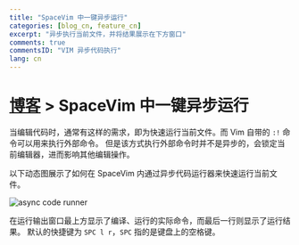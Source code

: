 ```yaml
---
title: "SpaceVim 中一键异步运行"
categories: [blog_cn, feature_cn]
excerpt: "异步执行当前文件，并将结果展示在下方窗口"
comments: true
commentsID: "VIM 异步代码执行"
lang: cn
---
```


# [博客](../cn/blogs/) > SpaceVim 中一键异步运行


当编辑代码时，通常有这样的需求，即为快速运行当前文件。而 Vim 自带的 `:!` 命令可以用来执行外部命令。
但是该方式执行外部命令时并不是异步的，会锁定当前编辑器，进而影响其他编辑操作。

以下动态图展示了如何在 SpaceVim 内通过异步代码运行器来快速运行当前文件。

![async code runner](https://user-images.githubusercontent.com/13142418/33722240-141ed716-db2f-11e7-9a4d-c99f05cc1d05.gif)

在运行输出窗口最上方显示了编译、运行的实际命令，而最后一行则显示了运行结果。
默认的快捷键为 `SPC l r`，`SPC` 指的是键盘上的空格键。
